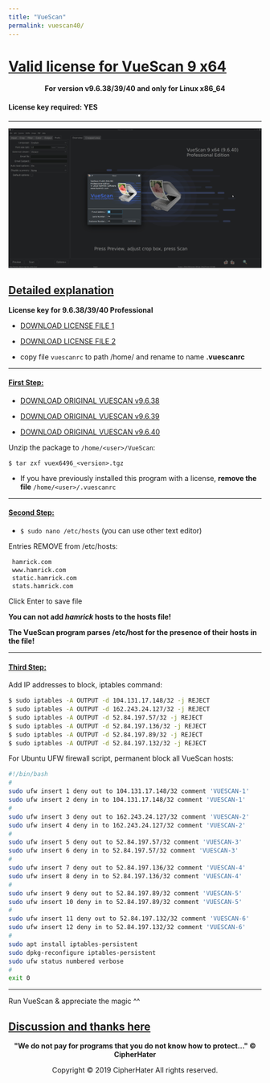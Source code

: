 ```yaml
---
title: "VueScan"
permalink: vuescan40/
---
```


# [Valid license for VueScan 9 x64]()

<center>
	<p><b>
		For version v9.6.38/39/40 and only for Linux x86_64
	</b></p>
</center>

#### License key required: YES

---

![VUESCAN](images/vuescan_40.jpg)


## [Detailed explanation]()


**License key for 9.6.38/39/40 Professional**


- [DOWNLOAD LICENSE FILE 1](orig/license1/vuescanrc)

- [DOWNLOAD LICENSE FILE 2](orig/license2/vuescanrc)


- copy file ```vuescanrc``` to path /home/<user>
and rename to name **.vuescanrc**


---

#### [First Step:]()

- [DOWNLOAD ORIGINAL VUESCAN v9.6.38](orig/vuex6496_9638.tgz)

- [DOWNLOAD ORIGINAL VUESCAN v9.6.39](orig/vuex6496_9639.tgz)

- [DOWNLOAD ORIGINAL VUESCAN v9.6.40](orig/vuex6496_9640.tgz)

Unzip the package to `/home/<user>/VueScan`:

```
$ tar zxf vuex6496_<version>.tgz
```

- If you have previously installed this program with a license,
  **remove the file** `/home/<user>/.vuescanrc`

---

#### [Second Step:]()

 - ```$ sudo nano /etc/hosts``` (you can use other text editor)

Entries REMOVE from /etc/hosts:

```
 hamrick.com
 www.hamrick.com
 static.hamrick.com
 stats.hamrick.com
```
 
Click Enter to save file
 
**You can not add *hamrick* hosts to the hosts file!**

**The VueScan program parses /etc/host for the presence of their hosts in the file!**

---

#### [Third Step:]()
 
Add IP addresses to block, iptables command:

```bash
$ sudo iptables -A OUTPUT -d 104.131.17.148/32 -j REJECT
$ sudo iptables -A OUTPUT -d 162.243.24.127/32 -j REJECT
$ sudo iptables -A OUTPUT -d 52.84.197.57/32 -j REJECT
$ sudo iptables -A OUTPUT -d 52.84.197.136/32 -j REJECT
$ sudo iptables -A OUTPUT -d 52.84.197.89/32 -j REJECT
$ sudo iptables -A OUTPUT -d 52.84.197.132/32 -j REJECT
```

For Ubuntu UFW firewall script, permanent block all VueScan hosts:

```bash
#!/bin/bash
#
sudo ufw insert 1 deny out to 104.131.17.148/32 comment 'VUESCAN-1'
sudo ufw insert 2 deny in to 104.131.17.148/32 comment 'VUESCAN-1'
#
sudo ufw insert 3 deny out to 162.243.24.127/32 comment 'VUESCAN-2'
sudo ufw insert 4 deny in to 162.243.24.127/32 comment 'VUESCAN-2'
#
sudo ufw insert 5 deny out to 52.84.197.57/32 comment 'VUESCAN-3'
sudo ufw insert 6 deny in to 52.84.197.57/32 comment 'VUESCAN-3'
#
sudo ufw insert 7 deny out to 52.84.197.136/32 comment 'VUESCAN-4'
sudo ufw insert 8 deny in to 52.84.197.136/32 comment 'VUESCAN-4'
#
sudo ufw insert 9 deny out to 52.84.197.89/32 comment 'VUESCAN-5'
sudo ufw insert 10 deny in to 52.84.197.89/32 comment 'VUESCAN-5'
#
sudo ufw insert 11 deny out to 52.84.197.132/32 comment 'VUESCAN-6'
sudo ufw insert 12 deny in to 52.84.197.132/32 comment 'VUESCAN-6'
#
sudo apt install iptables-persistent
sudo dpkg-reconfigure iptables-persistent
sudo ufw status numbered verbose
#
exit 0
```

---

 Run VueScan & appreciate the magic ^^

## [Discussion and thanks here](https://gist.github.com/cipherhater/4e75d4e4551db171de03e9618456a7ea)

<center>
    <p><b>
	"We do not pay for programs that you do not know how to protect..." &copy; CipherHater
    </b></p>
</center>

<center>
    <p>
	Copyright &copy; 2019 CipherHater All rights reserved.
    </p>
</center>
